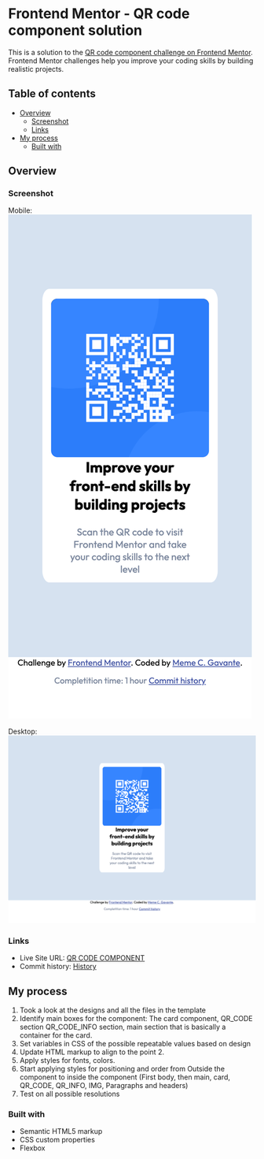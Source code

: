 # Frontend Mentor - QR code component solution

This is a solution to the [QR code component challenge on Frontend Mentor](https://www.frontendmentor.io/challenges/qr-code-component-iux_sIO_H). Frontend Mentor challenges help you improve your coding skills by building realistic projects. 

## Table of contents

- [Overview](#overview)
  - [Screenshot](#screenshot)
  - [Links](#links)
- [My process](#my-process)
  - [Built with](#built-with)
## Overview

### Screenshot

Mobile:
![](./images/mobile.png)

Desktop: 
![](./images/desktop.png)
### Links
- Live Site URL: [QR CODE COMPONENT](https://memecgavante.github.io/QR-code-compoent/)
- Commit history: [History](https://github.com/memecgavante/QR-code-compoent/commits/main)

## My process
1. Took a look at the designs and all the files in the template
2. Identify main boxes for the component: The card component, QR_CODE section QR_CODE_INFO section, main section that is basically a container for the card. 
3. Set variables in CSS of the possible repeatable values based on design
4. Update HTML markup to align to the point 2. 
6. Apply styles for fonts, colors. 
5. Start applying styles for positioning and order from Outside the component to inside the component (First body, then main, card, QR_CODE, QR_INFO, IMG, Paragraphs and headers)
6. Test on all possible resolutions
### Built with

- Semantic HTML5 markup
- CSS custom properties
- Flexbox
